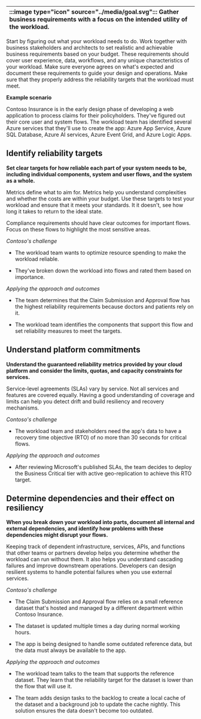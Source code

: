 | :::image type="icon" source="../media/goal.svg"::: Gather business requirements with a focus on the intended utility of the workload. |
| :----------------------------------------------------------------------------------------------------------------------------------------- |

Start by figuring out what your workload needs to do. Work together with business stakeholders and architects to set realistic and achievable business requirements based on your budget. These requirements should cover user experience, data, workflows, and any unique characteristics of your workload. Make sure everyone agrees on what's expected and document these requirements to guide your design and operations. Make sure that they properly address the reliability targets that the workload must meet.

**Example scenario**

Contoso Insurance is in the early design phase of developing a web application to process claims for their policyholders. They've figured out their core user and system flows. The workload team has identified several Azure services that they'll use to create the app: Azure App Service, Azure SQL Database, Azure AI services, Azure Event Grid, and Azure Logic Apps.

## Identify reliability targets

**Set clear targets for how reliable each part of your system needs to be, including individual components, system and user flows, and the system as a whole.**

Metrics define what to aim for. Metrics help you understand complexities and whether the costs are within your budget. Use these targets to test your workload and ensure that it meets your standards. It it doesn't, see how long it takes to return to the ideal state.

Compliance requirements should have clear outcomes for important flows. Focus on these flows to highlight the most sensitive areas.

*Contoso's challenge*

- The workload team wants to optimize resource spending to make the workload reliable.

- They've broken down the workload into flows and rated them based on importance.

*Applying the approach and outcomes*

- The team determines that the Claim Submission and Approval flow has the highest reliability requirements because doctors and patients rely on it.

- The workload team identifies the components that support this flow and set reliability measures to meet the targets.

## Understand platform commitments

**Understand the guaranteed reliability metrics provided by your cloud platform and consider the limits, quotas, and capacity constraints for services.**

Service-level agreements (SLAs) vary by service. Not all services and features are covered equally. Having a good understanding of coverage and limits can help you detect drift and build resiliency and recovery mechanisms.

*Contoso's challenge*

- The workload team and stakeholders need the app's data to have a recovery time objective (RTO) of no more than 30 seconds for critical flows.

*Applying the approach and outcomes*

- After reviewing Microsoft's published SLAs, the team decides to deploy the Business Critical tier with active geo-replication to achieve this RTO target.

## Determine dependencies and their effect on resiliency

**When you break down your workload into parts, document all internal and external dependencies, and identify how problems with these dependencies might disrupt your flows.**

Keeping track of dependent infrastructure, services, APIs, and functions that other teams or partners develop helps you determine whether the workload can run without them. It also helps you understand cascading failures and improve downstream operations. Developers can design resilient systems to handle potential failures when you use external services.

*Contoso's challenge*

- The Claim Submission and Approval flow relies on a small reference dataset that's hosted and managed by a different department within Contoso Insurance.

- The dataset is updated multiple times a day during normal working hours.
- The app is being designed to handle some outdated reference data, but the data must always be available to the app.

*Applying the approach and outcomes*

- The workload team talks to the team that supports the reference dataset. They learn that the reliability target for the dataset is lower than the flow that will use it.

- The team adds design tasks to the backlog to create a local cache of the dataset and a background job to update the cache nightly. This solution ensures the data doesn't become too outdated.